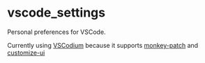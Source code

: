 # vscode_settings
Personal preferences for VSCode.

Currently using [VSCodium](https://vscodium.com) because it supports [monkey-patch](https://github.com/iocave/monkey-patch) and [customize-ui](https://github.com/iocave/customize-ui)
